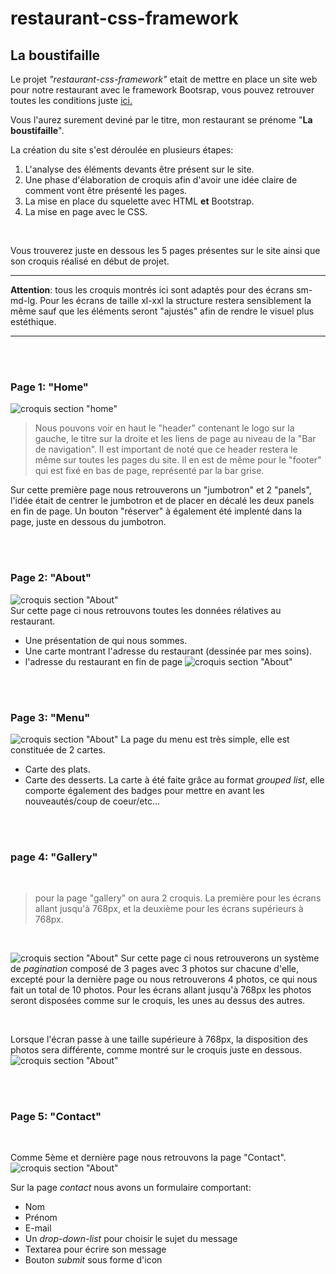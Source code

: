 # restaurant-css-framework

## La boustifaille

Le projet _"restaurant-css-framework"_ etait de mettre en place un site web pour notre restaurant avec le framework Bootsrap, vous pouvez retrouver toutes les conditions juste [ici.](https://github.com/becodeorg/BXL-Swartz-4-27/blob/master/1.The-Field/6.Bootstrap/restaurant.adoc)

Vous l'aurez surement deviné par le titre, mon restaurant se prénome "**La boustifaille**".

La création du site s'est déroulée en plusieurs étapes: 
1. L'analyse des éléments devants être présent sur le site.
2. Une phase d'élaboration de croquis afin d'avoir une idée claire de comment vont être présenté les pages.
3. La mise en place du squelette avec HTML **et** Bootstrap.
4. La mise en page avec le CSS.

</br>


Vous trouverez juste en dessous les 5 pages présentes sur le site ainsi que son croquis réalisé en début de projet.

- - - - - -
**Attention**: tous les croquis montrés ici sont adaptés pour des écrans sm-md-lg. Pour les écrans de taille xl-xxl la structure restera sensiblement la même sauf que les éléments seront "ajustés" afin de rendre le visuel plus estéthique.
- - - - 
</br>
</br>

### Page 1: "Home"
![croquis section "home"](photos/croquis/home.jpeg)
 > Nous pouvons voir en haut le "header" contenant le logo sur la gauche, le titre sur la droite et les liens de page au niveau de la "Bar de navigation". Il est important de noté que ce header restera le même sur toutes les pages du site. Il en est de même pour le "footer" qui est fixé en bas de page, représenté par la bar grise.

 Sur cette première page nous retrouverons un "jumbotron" et 2 "panels", l'idée était de centrer le jumbotron et de placer en décalé les deux panels en fin de page. 
 Un bouton "réserver" à également été implenté dans la page, juste en dessous du jumbotron.

</br>
</br>

### Page 2: "About"
![croquis section "About"](photos/croquis/about1.jpeg)
</br>
Sur cette page ci nous retrouvons toutes les données rélatives au restaurant.
 * Une présentation de qui nous sommes.
 * Une carte montrant l'adresse du restaurant (dessinée par mes soins).
 * l'adresse du restaurant en fin de page ![croquis section "About"](photos/croquis/about2.jpeg)

</br>
</br>

### Page 3: "Menu"
![croquis section "About"](photos/croquis/menu.jpeg)
La page du menu est très simple, elle est constituée de 2 cartes. 
 * Carte des plats.
 * Carte des desserts.
La carte à été faite grâce au format _grouped list_, elle comporte également des badges pour mettre en avant les nouveautés/coup de coeur/etc...

</br>
</br>

### page 4: "Gallery"
</br>

> pour la page "gallery" on aura 2 croquis. 
> La première pour les écrans allant jusqu'à 768px, et la deuxième pour les écrans supérieurs à 768px.

</br>

![croquis section "About"](photos/croquis/gallerymax768px.jpeg)
Sur cette page ci nous retrouverons un système de _pagination_ composé de 3 pages avec 3 photos sur chacune d'elle, excepté pour la dernière page ou nous retrouverons 4 photos, ce qui nous fait un total de 10 photos.
Pour les écrans allant jusqu'à 768px les photos seront disposées comme sur le croquis, les unes au dessus des autres.

</br>

Lorsque l'écran passe à une taille supérieure à 768px, la disposition des photos sera différente, comme montré sur le croquis juste en dessous.
![croquis section "About"](photos/croquis/gallerymin768px.jpeg)

</br>
</br>

### Page 5: "Contact"

</br>

Comme 5ème et dernière page nous retrouvons la page "Contact".
![croquis section "About"](photos/croquis/contact.jpeg)

Sur la page _contact_ nous avons un formulaire comportant:
 * Nom
 * Prénom
 * E-mail
 * Un _drop-down-list_ pour choisir le sujet du message
 * Textarea pour écrire son message
 * Bouton _submit_ sous forme d'icon